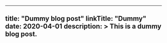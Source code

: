 
---
title: "Dummy blog post"
linkTitle: "Dummy"
date: 2020-04-01
description: >
  This is a dummy blog post.
---

